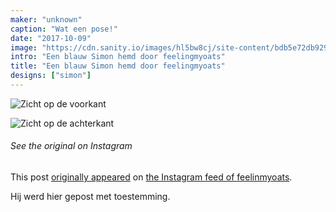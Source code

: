 ```yaml
---
maker: "unknown"
caption: "Wat een pose!"
date: "2017-10-09"
image: "https://cdn.sanity.io/images/hl5bw8cj/site-content/bdb5e72db9290457048b763783bf8a2de51ce0c1-1080x1080.jpg"
intro: "Een blauw Simon hemd door feelingmyoats"
title: "Een blauw Simon hemd door feelingmyoats"
designs: ["simon"]
---
```


![Zicht op de voorkant](https://posts.freesewing.org/uploads/blue_simon_front_1a4a8e9897.jpg "Zicht op de voorkant")

![Zicht op de achterkant](back.jpg)

<Note>

###### See the original on Instagram
This post [originally appeared](https://www.instagram.com/p/BZ6X2CkjZor/) 
on [the Instagram feed of feelinmyoats](https://www.instagram.com/feelinmyoats/).

Hij werd hier gepost met toestemming.

</Note>
